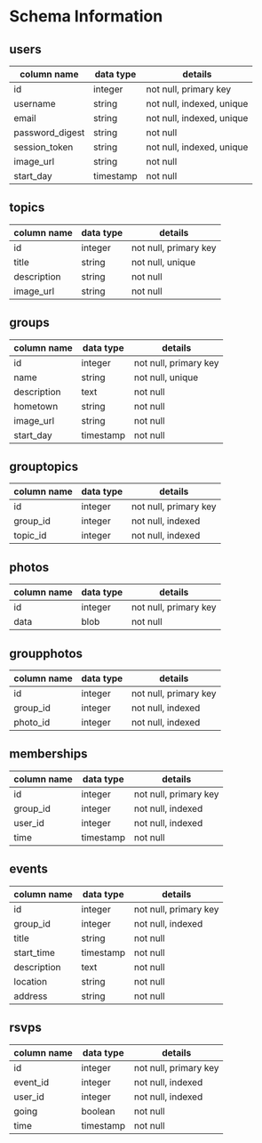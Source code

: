 # Schema Information

## users
column name     | data type | details
----------------|-----------|-----------------------
id              | integer   | not null, primary key
username        | string    | not null, indexed, unique
email           | string    | not null, indexed, unique
password_digest | string    | not null
session_token   | string    | not null, indexed, unique
image_url       | string    | not null
start_day       | timestamp | not null


## topics
column name     | data type | details
----------------|-----------|-----------------------
id              | integer   | not null, primary key
title           | string    | not null, unique
description     | string    | not null
image_url       | string    | not null

## groups
column name     | data type | details
----------------|-----------|-----------------------
id              | integer   | not null, primary key
name            | string    | not null, unique
description     | text      | not null
hometown        | string    | not null
image_url       | string    | not null
start_day       | timestamp | not null

## grouptopics
column name     | data type | details
----------------|-----------|-----------------------
id              | integer   | not null, primary key
group_id        | integer   | not null, indexed
topic_id        | integer   | not null, indexed

## photos
column name     | data type | details
----------------|-----------|-----------------------
id              | integer   | not null, primary key
data            | blob      | not null

## groupphotos
column name     | data type | details
----------------|-----------|-----------------------
id              | integer   | not null, primary key
group_id        | integer   | not null, indexed
photo_id        | integer   | not null, indexed

## memberships
column name     | data type | details
----------------|-----------|-----------------------
id              | integer   | not null, primary key
group_id        | integer   | not null, indexed
user_id         | integer   | not null, indexed
time            | timestamp | not null

## events
column name     | data type | details
----------------|-----------|-----------------------
id              | integer   | not null, primary key
group_id        | integer   | not null, indexed
title           | string    | not null
start_time      | timestamp | not null
description     | text      | not null
location        | string    | not null
address         | string    | not null

## rsvps
column name     | data type | details
----------------|-----------|-----------------------
id              | integer   | not null, primary key
event_id        | integer   | not null, indexed
user_id         | integer   | not null, indexed
going           | boolean   | not null
time            | timestamp | not null
